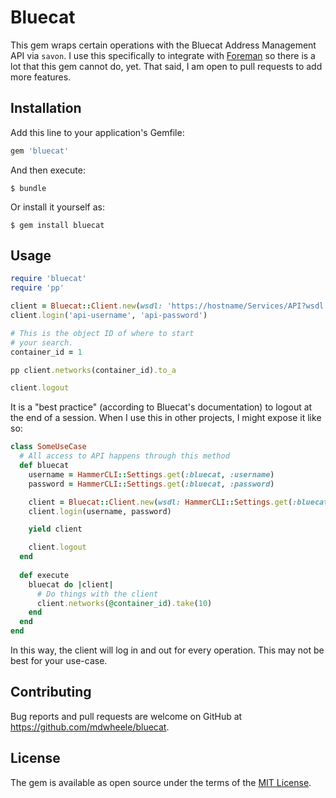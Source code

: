 # Bluecat

This gem wraps certain operations with the Bluecat Address Management API via `savon`. I use this specifically to integrate with [Foreman](https://theforeman.org) so there is a lot that this gem cannot do, yet. That said, I am open to pull requests to add more features. 

## Installation

Add this line to your application's Gemfile:

```ruby
gem 'bluecat'
```

And then execute:

    $ bundle

Or install it yourself as:

    $ gem install bluecat

## Usage

```ruby
require 'bluecat'
require 'pp'

client = Bluecat::Client.new(wsdl: 'https://hostname/Services/API?wsdl')
client.login('api-username', 'api-password')

# This is the object ID of where to start
# your search.
container_id = 1

pp client.networks(container_id).to_a

client.logout
```

It is a "best practice" (according to Bluecat's documentation) to logout at the end of a session. When I use this in other projects, I might expose it like so:

```ruby
class SomeUseCase
  # All access to API happens through this method
  def bluecat
    username = HammerCLI::Settings.get(:bluecat, :username)
    password = HammerCLI::Settings.get(:bluecat, :password)

    client = Bluecat::Client.new(wsdl: HammerCLI::Settings.get(:bluecat, :wsdl))
    client.login(username, password)

    yield client

    client.logout
  end
  
  def execute
    bluecat do |client|
      # Do things with the client
      client.networks(@container_id).take(10)
    end 
  end
end
```

In this way, the client will log in and out for every operation. This may not be best for your use-case.

## Contributing

Bug reports and pull requests are welcome on GitHub at https://github.com/mdwheele/bluecat.


## License

The gem is available as open source under the terms of the [MIT License](http://opensource.org/licenses/MIT).

